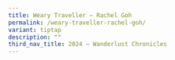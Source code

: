 ```yaml
---
title: Weary Traveller – Rachel Goh
permalink: /weary-traveller-rachel-goh/
variant: tiptap
description: ""
third_nav_title: 2024 – Wanderlust Chronicles
---
```

